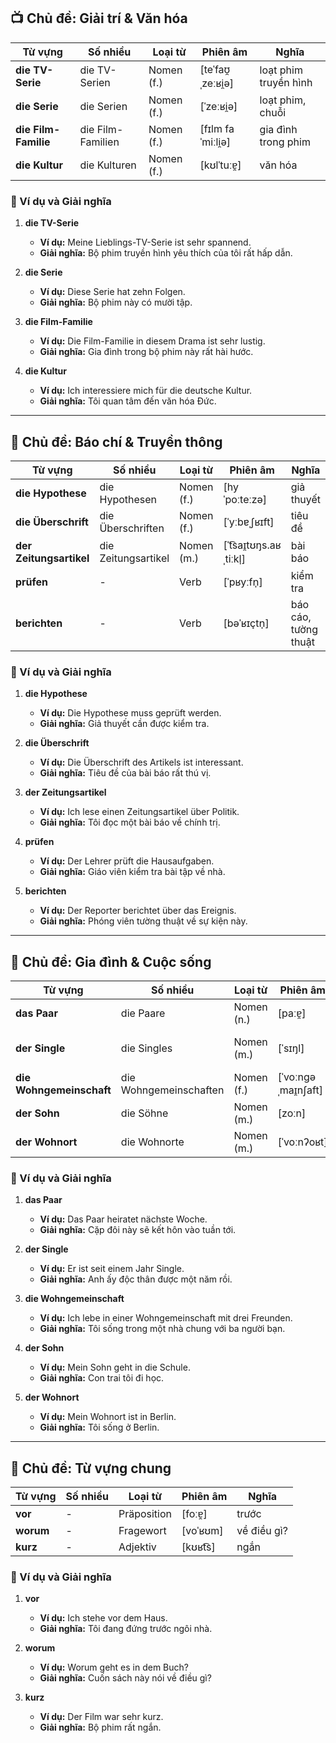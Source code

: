 ## **📺 Chủ đề: Giải trí & Văn hóa**

| **Từ vựng**      | **Số nhiều**      | **Loại từ** | **Phiên âm**      | **Nghĩa**             |
| ---------------- | ----------------- | ----------- | ----------------- | --------------------- |
| **die TV-Serie**     | die TV-Serien     | Nomen (f.)  | [teˈfaʊ̯ˌzeːʁi̯ə] | loạt phim truyền hình |
| **die Serie**        | die Serien        | Nomen (f.)  | [ˈzeːʁi̯ə]        | loạt phim, chuỗi      |
| **die Film-Familie** | die Film-Familien | Nomen (f.)  | [fɪlm faˈmiːli̯ə] | gia đình trong phim   |
| **die Kultur**       | die Kulturen      | Nomen (f.)  | [kʊlˈtuːɐ̯]       | văn hóa               |

### **📌 Ví dụ và Giải nghĩa**

1. **die TV-Serie**
    
    - **Ví dụ:** Meine Lieblings-TV-Serie ist sehr spannend.
    - **Giải nghĩa:** Bộ phim truyền hình yêu thích của tôi rất hấp dẫn.
2. **die Serie**
    
    - **Ví dụ:** Diese Serie hat zehn Folgen.
    - **Giải nghĩa:** Bộ phim này có mười tập.
3. **die Film-Familie**
    
    - **Ví dụ:** Die Film-Familie in diesem Drama ist sehr lustig.
    - **Giải nghĩa:** Gia đình trong bộ phim này rất hài hước.
4. **die Kultur**
    
    - **Ví dụ:** Ich interessiere mich für die deutsche Kultur.
    - **Giải nghĩa:** Tôi quan tâm đến văn hóa Đức.

---

## **📜 Chủ đề: Báo chí & Truyền thông**

| **Từ vựng**         | **Số nhiều**        | **Loại từ** | **Phiên âm**            | **Nghĩa**            |
| ------------------- | ------------------- | ----------- | ----------------------- | -------------------- |
| **die Hypothese**       | die Hypothesen      | Nomen (f.)  | [hyˈpoːteːzə]           | giả thuyết           |
| **die Überschrift**     | die Überschriften   | Nomen (f.)  | [ˈyːbɐˌʃʁɪft]           | tiêu đề              |
| **der Zeitungsartikel** | die Zeitungsartikel | Nomen (m.)  | [ˈt͡saɪ̯tʊŋs.aʁˌtiːkl̩] | bài báo              |
| **prüfen**              | -                   | Verb        | [ˈpʁyːfn̩]              | kiểm tra             |
| **berichten**           | -                   | Verb        | [bəˈʁɪçtn̩]             | báo cáo, tường thuật |

### **📌 Ví dụ và Giải nghĩa**

1. **die Hypothese**
    
    - **Ví dụ:** Die Hypothese muss geprüft werden.
    - **Giải nghĩa:** Giả thuyết cần được kiểm tra.
2. **die Überschrift**
    
    - **Ví dụ:** Die Überschrift des Artikels ist interessant.
    - **Giải nghĩa:** Tiêu đề của bài báo rất thú vị.
3. **der Zeitungsartikel**
    
    - **Ví dụ:** Ich lese einen Zeitungsartikel über Politik.
    - **Giải nghĩa:** Tôi đọc một bài báo về chính trị.
4. **prüfen**
    
    - **Ví dụ:** Der Lehrer prüft die Hausaufgaben.
    - **Giải nghĩa:** Giáo viên kiểm tra bài tập về nhà.
5. **berichten**
    
    - **Ví dụ:** Der Reporter berichtet über das Ereignis.
    - **Giải nghĩa:** Phóng viên tường thuật về sự kiện này.

---

## **🏡 Chủ đề: Gia đình & Cuộc sống**

| **Từ vựng**          | **Số nhiều**           | **Loại từ** | **Phiên âm**        | **Nghĩa**      |
| -------------------- | ---------------------- | ----------- | ------------------- | -------------- |
| **das Paar**             | die Paare              | Nomen (n.)  | [paːɐ̯]             | cặp đôi        |
| **der Single**           | die Singles            | Nomen (m.)  | [ˈsɪŋl]             | người độc thân |
| **die Wohngemeinschaft** | die Wohngemeinschaften | Nomen (f.)  | [ˈvoːnɡəˌmaɪ̯nʃaft] | nhà ở chung    |
| **der Sohn**             | die Söhne              | Nomen (m.)  | [zoːn]              | con trai       |
| **der Wohnort**          | die Wohnorte           | Nomen (m.)  | [ˈvoːnʔoʁt]         | nơi cư trú     |

### **📌 Ví dụ và Giải nghĩa**

1. **das Paar**
    
    - **Ví dụ:** Das Paar heiratet nächste Woche.
    - **Giải nghĩa:** Cặp đôi này sẽ kết hôn vào tuần tới.
2. **der Single**
    
    - **Ví dụ:** Er ist seit einem Jahr Single.
    - **Giải nghĩa:** Anh ấy độc thân được một năm rồi.
3. **die Wohngemeinschaft**
    
    - **Ví dụ:** Ich lebe in einer Wohngemeinschaft mit drei Freunden.
    - **Giải nghĩa:** Tôi sống trong một nhà chung với ba người bạn.
4. **der Sohn**
    
    - **Ví dụ:** Mein Sohn geht in die Schule.
    - **Giải nghĩa:** Con trai tôi đi học.
5. **der Wohnort**
    
    - **Ví dụ:** Mein Wohnort ist in Berlin.
    - **Giải nghĩa:** Tôi sống ở Berlin.

---

## **🔀 Chủ đề: Từ vựng chung**

| **Từ vựng** | **Số nhiều** | **Loại từ** | **Phiên âm** | **Nghĩa**   |
| ----------- | ------------ | ----------- | ------------ | ----------- |
| **vor**         | -            | Präposition | [foːɐ̯]      | trước       |
| **worum**       | -            | Fragewort   | [voˈʁʊm]     | về điều gì? |
| **kurz**        | -            | Adjektiv    | [kʊʁt͡s]     | ngắn        |

### **📌 Ví dụ và Giải nghĩa**

1. **vor**
    
    - **Ví dụ:** Ich stehe vor dem Haus.
    - **Giải nghĩa:** Tôi đang đứng trước ngôi nhà.
2. **worum**
    
    - **Ví dụ:** Worum geht es in dem Buch?
    - **Giải nghĩa:** Cuốn sách này nói về điều gì?
3. **kurz**
    
    - **Ví dụ:** Der Film war sehr kurz.
    - **Giải nghĩa:** Bộ phim rất ngắn.